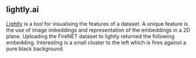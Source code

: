 ## lightly.ai
[Lightly](https://www.lightly.ai/) is a tool for visualising the features of a dataset. A unique feature is the use of image imbeddings and representation of the embeddings in a 2D plane. Uploading the FireNET dataset to lightly returned the following embedding. Interesting is a small cluster to the left which is fires against a pure black background.